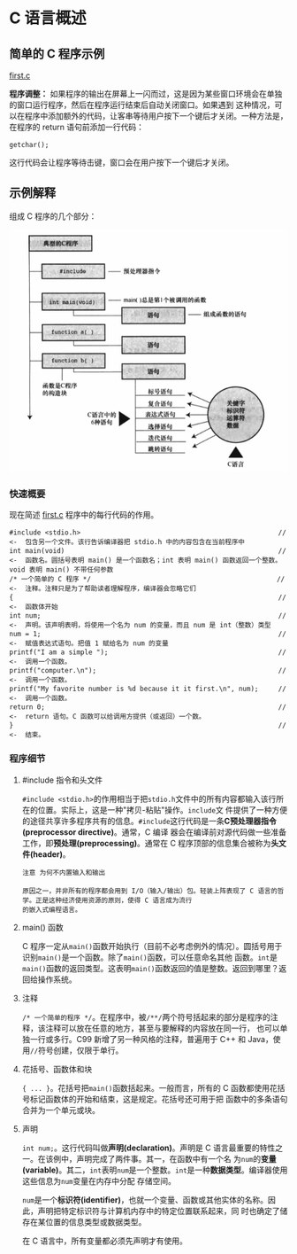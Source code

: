 # C 语言概述

## 简单的 C 程序示例

[first.c](first.c)

**程序调整：** 如果程序的输出在屏幕上一闪而过，这是因为某些窗口环境会在单独的窗口运行程序，然后在程序运行结束后自动关闭窗口。如果遇到
这种情况，可以在程序中添加额外的代码，让客串等待用户按下一个键后才关闭。一种方法是，在程序的 return 语句前添加一行代码：

```
getchar();
```

这行代码会让程序等待击键，窗口会在用户按下一个键后才关闭。


## 示例解释

组成 C 程序的几个部分：

![c](WX20180207-143849.png)

### 快速概要

现在简述 [first.c](first.c) 程序中的每行代码的作用。

```
#include <stdio.h>                                                  // <-  包含另一个文件。该行告诉编译器把 stdio.h 中的内容包含在当前程序中
int main(void)                                                      // <-  函数名。圆括号表明 main() 是一个函数名；int 表明 main() 函数返回一个整数。void 表明 main() 不带任何参数
/* 一个简单的 C 程序 */                                               // <-  注释。注释只是为了帮助读者理解程序，编译器会忽略它们
{                                                                   // <-  函数体开始
int num;                                                            // <-  声明。该声明表明，将使用一个名为 num 的变量，而且 num 是 int（整数）类型
num = 1;                                                            // <-  赋值表达式语句。把值 1 赋给名为 num 的变量
printf("I am a simple ");                                           // <-  调用一个函数。
printf("computer.\n");                                              // <-  调用一个函数。
printf("My favorite number is %d because it it first.\n", num);     // <-  调用一个函数。
return 0;                                                           // <-  return 语句。C 函数可以给调用方提供（或返回）一个数。
}                                                                   // <-  结束。
``` 

### 程序细节

1.  \#include 指令和头文件
    
    `#include <stdio.h>`的作用相当于把`stdio.h`文件中的所有内容都输入该行所在的位置。实际上，这是一种"拷贝-粘贴"操作。`include`文
    件提供了一种方便的途径共享许多程序共有的信息。`#include`这行代码是一条**C预处理器指令(preprocessor directive)**。通常，C 编译
    器会在编译前对源代码做一些准备工作，即**预处理(preprocessing)**。通常在 C 程序顶部的信息集合被称为**头文件(header)**。
   
    ```
    注意 为何不内置输入和输出
    
    原因之一，并非所有的程序都会用到 I/O（输入/输出）包。轻装上阵表现了 C 语言的哲学。正是这种经济使用资源的原则，使得 C 语言成为流行
    的嵌入式编程语言。 
    ``` 

2.  main() 函数

    C 程序一定从`main()`函数开始执行（目前不必考虑例外的情况）。圆括号用于识别`main()`是一个函数。除了`main()`函数，可以任意命名其他
    函数。`int`是`main()`函数的返回类型。这表明`main()`函数返回的值是整数。返回到哪里？返回给操作系统。
    
3.  注释

    `/* 一个简单的程序 */`。在程序中，被`/**/`两个符号括起来的部分是程序的注释，该注释可以放在任意的地方，甚至与要解释的内容放在同一行，
    也可以单独一行或多行。C99 新增了另一种风格的注释，普遍用于 C++ 和 Java，使用`//`符号创建，仅限于单行。
    
4.  花括号、函数体和块

    ```{ ... }```。花括号把`main()`函数括起来。一般而言，所有的 C 函数都使用花括号标记函数体的开始和结束，这是规定。花括号还可用于把
    函数中的多条语句合并为一个单元或块。
    
5.  声明

    `int num;`。这行代码叫做**声明(declaration)**。声明是 C 语言最重要的特性之一。在该例中，声明完成了两件事。其一，在函数中有一个名
    为`num`的**变量(variable)**。其二，`int`表明`num`是一个整数。`int`是一种**数据类型**。编译器使用这些信息为`num`变量在内存中分配
    存储空间。
    
    `num`是一个**标识符(identifier)**，也就一个变量、函数或其他实体的名称。因此，声明把特定标识符与计算机内存中的特定位置联系起来，同
    时也确定了储存在某位置的信息类型或数据类型。
    
    在 C 语言中，所有变量都必须先声明才有使用。